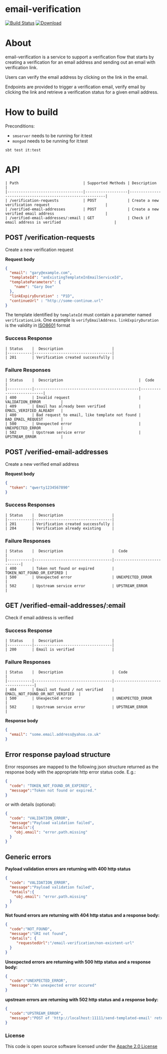 # email-verification

[![Build Status](https://travis-ci.org/hmrc/email-verification.svg)](https://travis-ci.org/hmrc/email-verification) [ ![Download](https://api.bintray.com/packages/hmrc/releases/email-verification/images/download.svg) ](https://bintray.com/hmrc/releases/email-verification/_latestVersion)

# About

email-verification is a service to support a verification flow that starts by creating a verification for an email address and sending out an email with verification link.

Users can verify the email address by clicking on the link in the email.

Endpoints are provided to trigger a verification email, verify email by clicking the link and retrieve a verification status for a given email address.

# How to build

Preconditions:
- ```smserver``` needs to be running for it:test
- ```mongod``` needs to be running for it:test

```sbt test it:test```

# API

    | Path                             | Supported Methods | Description                                               |
    |----------------------------------|-------------------|-----------------------------------------------------------|
    | /verification-requests           | POST              | Create a new verification request                         |
    | /verified-email-addresses        | POST              | Create a new verified email address                       |
    | /verified-email-addresses/:email | GET               | Check if email address is verified                        |


## POST /verification-requests

Create a new verification request

**Request body**

```json
{
  "email": "gary@example.com",
  "templateId": "anExistingTemplateInEmailServiceId",
  "templateParameters": {
    "name": "Gary Doe"
  },
  "linkExpiryDuration" : "P1D",
  "continueUrl" : "http://some-continue.url"
}
```

The template identified by ```templateId``` must contain a parameter named ```verificationLink```. One example is `verifyEmailAddress`.
```linkExpiryDuration``` is the validity in [ISO8601](https://en.wikipedia.org/wiki/ISO_8601#Durations) format

### Success Response

    | Status    |  Description                      |
    |-----------|-----------------------------------|
    | 201       | Verification created successfully |

### Failure Responses

    | Status    |  Description                                  |  Code                    |
    |-----------|-----------------------------------------------|--------------------------|
    | 400       | Invalid request                               | VALIDATION_ERROR         |
    | 409       | Email has already been verified               | EMAIL_VERIFIED_ALREADY   |
    | 400       | Bad request to email, like template not found | BAD_EMAIL_REQUEST        |
    | 500       | Unexpected error                              | UNEXPECTED_ERROR         |
    | 502       | Upstream service error                        | UPSTREAM_ERROR           |
    

## POST /verified-email-addresses

Create a new verified email address

**Request body**

```json
{
  "token": "qwerty1234567890"
}
```
### Success Responses

    | Status    |  Description                      |
    |-----------|-----------------------------------|
    | 201       | Verification created successfully |
    | 204       | Verification already existing     |

### Failure Responses

    | Status    |  Description                      |  Code                      |
    |-----------|-----------------------------------|----------------------------|
    | 400       | Token not found or expired        | TOKEN_NOT_FOUND_OR_EXPIRED |
    | 500       | Unexpected error                  | UNEXPECTED_ERROR           |
    | 502       | Upstream service error            | UPSTREAM_ERROR             |


## GET /verified-email-addresses/:email

Check if email address is verified

### Success Response

    | Status    |  Description                      |
    |-----------|-----------------------------------|
    | 200       | Email is verified                 |

### Failure Responses

    | Status    |  Description                      |  Code                            |
    |-----------|-----------------------------------|----------------------------------|
    | 404       | Email not found / not verified    | EMAIL_NOT_FOUND_OR_NOT_VERIFIED  |
    | 500       | Unexpected error                  | UNEXPECTED_ERROR                 |
    | 502       | Upstream service error            | UPSTREAM_ERROR                   |

**Response body**

```json
{
  "email": "some.email.address@yahoo.co.uk"
}
```

## Error response payload structure
Error responses are mapped to the following json structure returned as the response body
with the appropriate http error status code. E.g.:

```json
{
  "code": "TOKEN_NOT_FOUND_OR_EXPIRED",
  "message":"Token not found or expired."
}
```

or with details (optional):

```json
{
  "code": "VALIDATION_ERROR",
  "message":"Payload validation failed",
  "details":{
    "obj.email": "error.path.missing"
  }
}
```

## Generic errors

**Payload validation errors are returning with 400 http status**

```json
{
  "code": "VALIDATION_ERROR",
  "message":"Payload validation failed",
  "details":{
    "obj.email": "error.path.missing"
  }
}
```

**Not found errors are returning with 404 http status and a response body:**

```json
{
  "code":"NOT_FOUND",
  "message":"URI not found",
  "details": {
     "requestedUrl":"/email-verification/non-existent-url"
  }
}
```

**Unexpected errors are returning with 500 http status and a response body:**

```json
{
  "code":"UNEXPECTED_ERROR",
  "message":"An unexpected error occured"
}
```

**upstream errors are returning with 502 http status and a response body:**

```json
{
  "code":"UPSTREAM_ERROR",
  "message":"POST of 'http://localhost:11111/send-templated-email' returned 500. Response body: 'some-5xx-message'"
}
```

### License

This code is open source software licensed under the [Apache 2.0 License]("http://www.apache.org/licenses/LICENSE-2.0.html")
